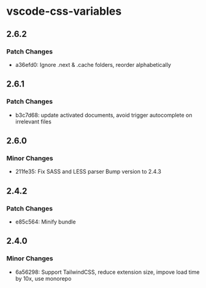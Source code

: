 # vscode-css-variables

## 2.6.2

### Patch Changes

- a36efd0: Ignore .next & .cache folders, reorder alphabetically

## 2.6.1

### Patch Changes

- b3c7d68: update activated documents, avoid trigger autocomplete on irrelevant files

## 2.6.0

### Minor Changes

- 211fe35: Fix SASS and LESS parser
  Bump version to 2.4.3

## 2.4.2

### Patch Changes

- e85c564: Minify bundle

## 2.4.0

### Minor Changes

- 6a56298: Support TailwindCSS, reduce extension size, impove load time by 10x, use monorepo
